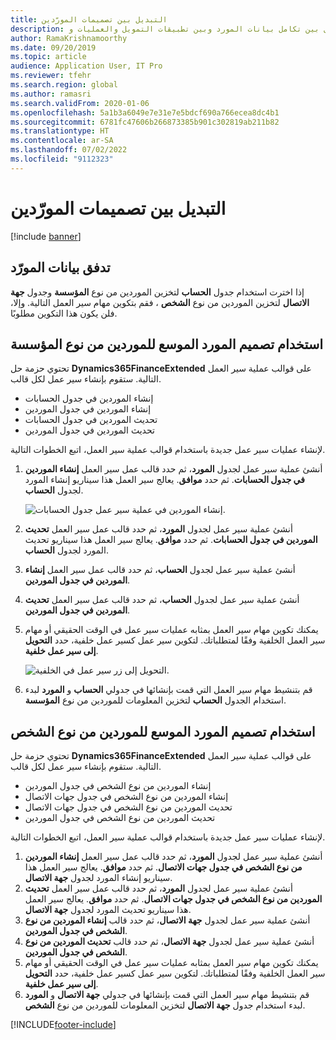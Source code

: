 ```yaml
---
title: التبديل بين تصميمات المورّدين
description: توضح هذه المقالة كيفية التبديل بين تكامل بيانات المورد وبين تطبيقات التمويل والعمليات و Dataverse.
author: RamaKrishnamoorthy
ms.date: 09/20/2019
ms.topic: article
audience: Application User, IT Pro
ms.reviewer: tfehr
ms.search.region: global
ms.author: ramasri
ms.search.validFrom: 2020-01-06
ms.openlocfilehash: 5a1b3a6049e7e31e7e5bdcf690a766ecea8dc4b1
ms.sourcegitcommit: 6781fc47606b266873385b901c302819ab211b82
ms.translationtype: HT
ms.contentlocale: ar-SA
ms.lasthandoff: 07/02/2022
ms.locfileid: "9112323"
---
```

# <a name="switch-between-vendor-designs"></a>التبديل بين تصميمات المورّدين

[!include [banner](../../includes/banner.md)]





## <a name="vendor-data-flow"></a>تدفق بيانات المورّد 

إذا اخترت استخدام جدول **الحساب** لتخزين الموردين من نوع **المؤسسة** وجدول **جهة الاتصال** لتخزين الموردين من نوع **الشخص** ، فقم بتكوين مهام سير العمل التالية. وإلا، فلن يكون هذا التكوين مطلوبًا.

## <a name="use-the-extended-vendor-design-for-vendors-of-the-organization-type"></a>استخدام تصميم المورد الموسع للموردين من نوع المؤسسة

تحتوي حزمة حل **Dynamics365FinanceExtended** على قوالب عملية سير العمل التالية. ستقوم بإنشاء سير عمل لكل قالب.

+ إنشاء الموردين في جدول الحسابات
+ إنشاء الموردين في جدول الموردين
+ تحديث الموردين في جدول الحسابات
+ تحديث الموردين في جدول الموردين

لإنشاء عمليات سير عمل جديدة باستخدام قوالب عملية سير العمل، اتبع الخطوات التالية.

1. أنشئ عملية سير عمل لجدول **المورد**، ثم حدد قالب عمل سير العمل **إنشاء الموردين في جدول الحسابات**. ثم حدد **موافق**. يعالج سير العمل هذا سيناريو إنشاء المورد لجدول **الحساب**.

    ![إنشاء الموردين في عملية سير عمل جدول الحسابات.](media/create_process.png)

2. أنشئ عملية سير عمل لجدول **المورد**، ثم حدد قالب عمل سير العمل **تحديث الموردين في جدول الحسابات**. ثم حدد **موافق**. يعالج سير العمل هذا سيناريو تحديث المورد لجدول **الحساب**.
3. أنشئ عملية سير عمل لجدول **الحساب**، ثم حدد قالب عمل سير العمل **إنشاء الموردين في جدول الموردين**.
4. أنشئ عملية سير عمل لجدول **الحساب**، ثم حدد قالب عمل سير العمل **تحديث الموردين في جدول الموردين**.
5. يمكنك تكوين مهام سير العمل بمثابه عمليات سير عمل في الوقت الحقيقي أو مهام سير العمل الخلفية وفقًا لمتطلباتك. لتكوين سير عمل كسير عمل خلفية، حدد **التحويل إلى سير عمل خلفية**.

    ![التحويل إلى زر سير عمل في الخلفية.](media/background_workflow.png)

6. قم بتنشيط مهام سير العمل التي قمت بإنشائها في جدولي **الحساب** و **المورد** لبدء استخدام الجدول **الحساب** لتخزين المعلومات للموردين من نوع **المؤسسة**.

## <a name="use-the-extended-vendor-design-for-vendors-of-the-person-type"></a>استخدام تصميم المورد الموسع للموردين من نوع الشخص

تحتوي حزمة حل **Dynamics365FinanceExtended** على قوالب عملية سير العمل التالية. ستقوم بإنشاء سير عمل لكل قالب.

+ إنشاء الموردين من نوع الشخص في جدول الموردين
+ إنشاء الموردين من نوع الشخص في جدول جهات الاتصال
+ تحديث الموردين من نوع الشخص في جدول جهات الاتصال
+ تحديث الموردين من نوع الشخص في جدول الموردين

لإنشاء عمليات سير عمل جديدة باستخدام قوالب عملية سير العمل، اتبع الخطوات التالية.

1. أنشئ عملية سير عمل لجدول **المورد**، ثم حدد قالب عمل سير العمل **إنشاء الموردين من نوع الشخص في جدول جهات الاتصال**. ثم حدد **موافق**. يعالج سير العمل هذا سيناريو إنشاء المورد لجدول **جهة الاتصال**.
2. أنشئ عملية سير عمل لجدول **المورد**، ثم حدد قالب عمل سير العمل **تحديث الموردين من نوع الشخص في جدول جهات الاتصال**. ثم حدد **موافق**. يعالج سير العمل هذا سيناريو تحديث المورد لجدول **جهة الاتصال**.
3. أنشئ عملية سير عمل لجدول **جهة الاتصال**، ثم حدد قالب **إنشاء الموردين من نوع الشخص في جدول الموردين**.
4. أنشئ عملية سير عمل لجدول **جهة الاتصال**، ثم حدد قالب **تحديث الموردين من نوع الشخص في جدول الموردين**.
5. يمكنك تكوين مهام سير العمل بمثابه عمليات سير عمل في الوقت الحقيقي أو مهام سير العمل الخلفية وفقًا لمتطلباتك. لتكوين سير عمل كسير عمل خلفية، حدد **التحويل إلى سير عمل خلفية**.
6. قم بتنشيط مهام سير العمل التي قمت بإنشائها في جدولي **جهة الاتصال** و **المورد** لبدء استخدام جدول **جهة الاتصال** لتخزين المعلومات للموردين من نوع **الشخص**.


[!INCLUDE[footer-include](../../../../includes/footer-banner.md)]
